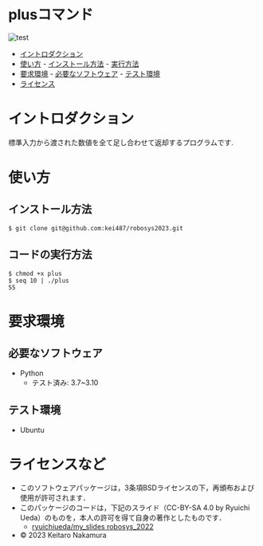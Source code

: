 # plusコマンド
![test](https://github.com/kei487/robosys202x/actions/workflows/test.yml/badge.svg)

  -  [イントロダクション](#イントロダクション)
  -  [使い方](#使い方)
    -  [インストール方法](#インストール方法)
    -  [実行方法](#コードの実行方法)
  -  [要求環境](#要求環境)
    -  [必要なソフトウェア](#必要なソフトウェア)
    -  [テスト環境](#テスト環境)
  -  [ライセンス](#ライセンス)

# イントロダクション
  標準入力から渡された数値を全て足し合わせて返却するプログラムです.

# 使い方
## インストール方法
```
$ git clone git@github.com:kei487/robosys2023.git
```

## コードの実行方法
```
$ chmod +x plus
$ seq 10 | ./plus 
55
```

# 要求環境
## 必要なソフトウェア
* Python
  * テスト済み: 3.7~3.10

## テスト環境
* Ubuntu

# ライセンスなど
* このソフトウェアパッケージは，3条項BSDライセンスの下，再頒布および使用が許可されます．
 * このパッケージのコードは，下記のスライド（CC-BY-SA 4.0 by Ryuichi Ueda）のものを，本人の許可を得て自身の著作としたものです．
      * [ryuichiueda/my_slides robosys_2022](https://github.com/ryuichiueda/my_slides/tree/master/robosys_2022)
* © 2023 Keitaro Nakamura 
